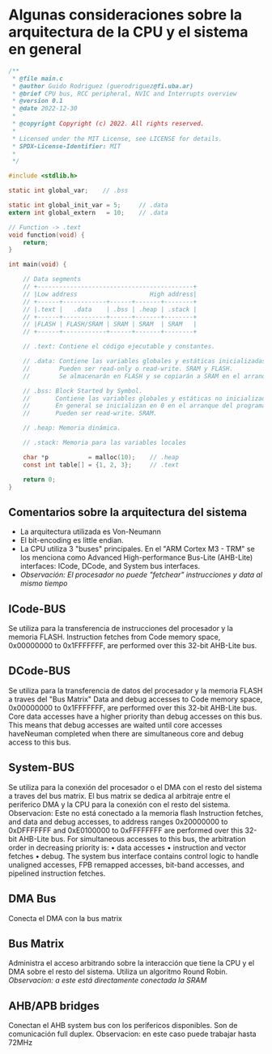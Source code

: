 
# Algunas consideraciones sobre la arquitectura de la CPU y el sistema en general

``` c
/**
 * @file main.c
 * @author Guido Rodriguez (guerodriguez@fi.uba.ar)
 * @brief CPU bus, RCC peripheral, NVIC and Interrupts overview
 * @version 0.1
 * @date 2022-12-30
 *
 * @copyright Copyright (c) 2022. All rights reserved.
 *
 * Licensed under the MIT License, see LICENSE for details.
 * SPDX-License-Identifier: MIT
 *
 */

#include <stdlib.h>

static int global_var;    // .bss

static int global_init_var = 5;     // .data
extern int global_extern   = 10;    // .data

// Function -> .text
void function(void) {
    return;
}

int main(void) {

    // Data segments
    // +-------------------------------------------+
    // |Low address                    High address|
    // +------+------------+------+-------+--------+
    // |.text |   .data    | .bss | .heap | .stack |
    // +------+------------+------+-------+--------+
    // |FLASH | FLASH/SRAM | SRAM | SRAM  | SRAM   |
    // +------+------------+------+-------+--------+

    // .text: Contiene el código ejecutable y constantes.

    // .data: Contiene las variables globales y estáticas inicializadas.
    //        Pueden ser read-only o read-write. SRAM y FLASH.
    //        Se almacenarán en FLASH y se copiarán a SRAM en el arranque del programa.

    // .bss: Block Started by Symbol.
    //       Contiene las variables globales y estáticas no inicializadas.
    //       En general se inicializan en 0 en el arranque del programa.
    //       Pueden ser read-write. SRAM.

    // .heap: Memoria dinámica.

    // .stack: Memoria para las variables locales

    char *p           = malloc(10);    // .heap
    const int table[] = {1, 2, 3};     // .text

    return 0;
}
```

## Comentarios sobre la arquitectura del sistema

- La arquitectura utilizada es Von-Neumann
- El bit-encoding es little endian.
- La CPU utiliza 3 "buses" principales. En el "ARM Cortex M3 - TRM" se los menciona como
Advanced High-performance Bus-Lite (AHB-Lite) interfaces: ICode, DCode, and System bus interfaces.
- _Observación: El procesador no puede "fetchear" instrucciones y data al mismo tiempo_

## ICode-BUS

Se utiliza para la transferencia de instrucciones del procesador y la memoria FLASH.
Instruction fetches from Code memory space, 0x00000000 to 0x1FFFFFFF, are performed over this 32-bit AHB-Lite bus.

## DCode-BUS

Se utiliza para la transferencia de datos del procesador y la memoria FLASH a traves del "Bus Matrix"
Data and debug accesses to Code memory space, 0x00000000 to 0x1FFFFFFF, are performed over
this 32-bit AHB-Lite bus. Core data accesses have a higher priority than debug accesses on this
bus. This means that debug accesses are waited until core accesses haveNeuman completed when there
are simultaneous core and debug access to this bus.

## System-BUS

Se utiliza para la conexión del procesador o el DMA con el resto del sistema a traves del bus matrix. El bus matrix se dedica al arbitraje entre el periferico DMA y la CPU para la conexión con el resto del sistema.
Observacion: Este no está conectado a la memoria flash
       Instruction fetches, and data and debug accesses, to address ranges 0x20000000 to 0xDFFFFFFF and
       0xE0100000 to 0xFFFFFFFF are performed over this 32-bit AHB-Lite bus.
       For simultaneous accesses to this bus, the arbitration order in decreasing priority is:
       • data accesses
       • instruction and vector fetches
       • debug.
       The system bus interface contains control logic to handle unaligned accesses, FPB remapped
       accesses, bit-band accesses, and pipelined instruction fetches.

## DMA Bus

Conecta el DMA con la bus matrix

## Bus Matrix

Administra el acceso arbitrando sobre la interacción que tiene la CPU y el DMA sobre el resto del sistema. Utiliza un algoritmo Round Robin.
_Observacion: a este está directamente conectada la SRAM_

## AHB/APB bridges

Conectan el AHB system bus con los perifericos disponibles. Son de comunicación full duplex. Observacion: en este caso puede trabajar hasta 72MHz

